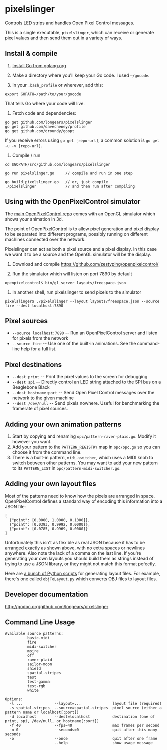 pixelslinger
============

Controls LED strips and handles Open Pixel Control messages.

This is a single executable, `pixelslinger`, which can receive or generate pixel values and then send them out in a variety of ways.


Install & compile
-----------------

1. [Install Go from golang.org](http://golang.org/doc/install)

1. Make a directory where you'll keep your Go code.  I used `~/gocode`.

1. In your `.bash_profile` or wherever, add this:

 `export GOPATH=/path/to/your/gocode`

 That tells Go where your code will live.
 
1. Fetch code and dependencies:

 ```
 go get github.com/longears/pixelslinger
 go get github.com/davecheney/profile
 go get github.com/droundy/goopt
 ```
 
 If you receive errors using `go get [repo-url]`, a common solution is `go get -u -v [repo-url]`.

1. Compile / run

 ```
 cd $GOPATH/src/github.com/longears/pixelslinger
  
 go run pixelslinger.go     // compile and run in one step
 
 go build pixelslinger.go   // or, just compile
 ./pixelslinger             // and then run after compiling
 ```


Using with the OpenPixelControl simulator
------------------------------------------

The [main OpenPixelControl repo](https://github.com/zestyping/openpixelcontrol/) comes with an OpenGL
simulator which shows your animation in 3d.

The point of OpenPixelControl is to allow pixel generation and pixel display to be separated into
different programs, possibly running on different machines connected over the network.

Pixelslinger can act as both a pixel source and a pixel display.  In this case we want it to be a
source and the OpenGL simulator will be the display.

1. Download and compile https://github.com/zestyping/openpixelcontrol/

1. Run the simulator which will listen on port 7890 by default

 `openpixelcontrol$ bin/gl_server layouts/freespace.json`

1. In another shell, run pixelslinger to send pixels to the simulator

 ```
 pixelslinger$ ./pixelslinger --layout layouts/freespace.json --source fire --dest localhost:7890
 ```


Pixel sources
-------------

* `--source localhost:7890` -- Run an OpenPixelControl server and listen for pixels from the network
* `--source fire` -- Use one of the built-in animations.  See the command-line help for a full list.


Pixel destinations
------------------

* `--dest print` -- Print the pixel values to the screen for debugging
* `--dest spi` -- Directly control an LED string attached to the SPI bus on a Beaglebone Black
* `--dest hostname:port` -- Send Open Pixel Control messages over the network to the given machine
* `--dest /dev/null` -- Send pixels nowhere.  Useful for benchmarking the framerate of pixel sources.


Adding your own animation patterns
----------------------------------

1. Start by copying and renaming `opc/pattern-raver-plaid.go`.  Modify it however you want.
1. Add your pattern to the `PATTERN_REGISTRY` map in `opc/opc.go` so you can choose it from the command line.
1. There is a built-in pattern, `midi-switcher`, which uses a MIDI knob to switch between other patterns.  You may want to add your new pattern to its `PATTERN_LIST` in `opc/pattern-midi-switcher.go`.


Adding your own layout files
----------------------------

Most of the patterns need to know how the pixels are arranged in space.  OpenPixelControl defines a standard
way of encoding this information into a JSON file:

```
[ 
  {"point": [0.0000, 1.0000, 0.1000]},
  {"point": [0.0393, 0.9992, 0.0000]},
  {"point": [0.0785, 0.9969, 0.0000]}
]
```

Unfortunately this isn't as flexible as real JSON because it has to be arranged exactly as shown above, with
no extra spaces or newlines anywhere.  Also note the lack of a comma on the last line.  If you're generating
your own layouts you should build them as strings instead of trying to use a JSON library, or they might not
match this format pefectly.

Here are [a bunch of Python scripts](https://github.com/longears/openpixelcontrol/tree/metal_tower_2/layouts)
for generating layout files.  For example, there's one called `objToLayout.py` which converts OBJ files to
layout files.


Developer documentation
-----------------------

http://godoc.org/github.com/longears/pixelslinger


Command Line Usage
------------------

```
Available source patterns:
          basic-midi
          fire
          midi-switcher
          moire
          off
          raver-plaid
          sailor-moon
          shield
          spatial-stripes
          test
          test-gamma
          test-rgb
          white

Options:
  -l ...              --layout=...              layout file (required)
  -s spatial-stripes  --source=spatial-stripes  pixel source (either a pattern name or localhost[:port])
  -d localhost        --dest=localhost          destination (one of print, spi, /dev/null, or hostname[:port])
  -f 40               --fps=40                  max frames per second
  -n 0                --seconds=0               quit after this many seconds
  -o                  --once                    quit after one frame
                      --help                    show usage message
```
